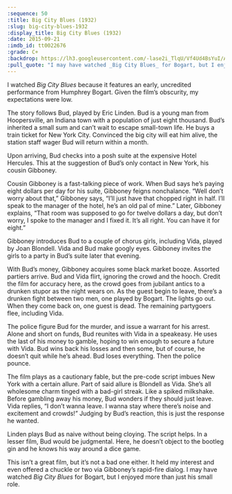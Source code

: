 ```yaml
---
:sequence: 50
:title: Big City Blues (1932)
:slug: big-city-blues-1932
:display_title: Big City Blues (1932)
:date: 2015-09-21
:imdb_id: tt0022676
:grade: C+
:backdrop: https://lh3.googleusercontent.com/-lase2i_TlqU/Vf4Ud4BsYuI/AAAAAAAADAQ/oUIWFE2WwVU/s1000-Ic42-rj/big-city-blues-1932.jpg
:pull_quote: "I may have watched _Big City Blues_ for Bogart, but I enjoyed more than just his small role"
---
```


I watched _Big City Blues_ because it features an early, uncredited performance from Humphrey Bogart. Given the film’s obscurity, my expectations were low.

The story follows Bud, played by Eric Linden. Bud is a young man from Hoopersville, an Indiana town with a population of just eight thousand. Bud’s inherited a small sum and can’t wait to escape small-town life. He buys a train ticket for New York City. Convinced the big city will eat him alive, the station staff wager Bud will return within a month.

Upon arriving, Bud checks into a posh suite at the expensive Hotel Hercules. This at the suggestion of Bud’s only contact in New York, his cousin Gibboney.

Cousin Gibboney is a fast-talking piece of work. When Bud says he’s paying eight dollars per day for his suite, Gibboney feigns nonchalance. “Well don’t worry about that,” Gibboney says, “I’ll just have that chopped right in half. I’ll speak to the manager of the hotel, he’s an old pal of mine.” Later, Gibboney explains, “That room was supposed to go for twelve dollars a day, but don’t worry, I spoke to the manager and I fixed it. It’s all right. You can have it for eight.”

Gibboney introduces Bud to a couple of chorus girls, including Vida, played by Joan Blondell. Vida and Bud make googly eyes. Gibboney invites the girls to a party in Bud’s suite later that evening.

With Bud’s money, Gibboney acquires some black market booze. Assorted partiers arrive. Bud and Vida flirt, ignoring the crowd and the hooch. Credit the film for accuracy here, as the crowd goes from jubilant antics to a drunken stupor as the night wears on. As the guest begin to leave, there’s a drunken fight between two men, one played by Bogart. The lights go out. When they come back on, one guest is dead. The remaining partygoers flee, including Vida.

The police figure Bud for the murder, and issue a warrant for his arrest. Alone and short on funds, Bud reunites with Vida in a speakeasy. He uses the last of his money to gamble, hoping to win enough to secure a future with Vida. Bud wins back his losses and then some, but of course, he doesn’t quit while he’s ahead. Bud loses everything. Then the police pounce.

The film plays as a cautionary fable, but the pre-code script imbues New York with a certain allure. Part of said allure is Blondell as Vida. She’s all wholesome charm tinged with a bad-girl streak. Like a spiked milkshake. Before gambling away his money, Bud wonders if they should just leave. Vida replies, “I don’t wanna leave. I wanna stay where there’s noise and excitement and crowds!” Judging by Bud’s reaction, this is just the response he wanted.

Linden plays Bud as naive without being cloying. The script helps. In a lesser film, Bud would be judgmental. Here, he doesn’t object to the bootleg gin and he knows his way around a dice game.

This isn’t a great film, but it’s not a bad one either. It held my interest and even offered a chuckle or two via Gibboney’s rapid-fire dialog. I may have watched _Big City Blues_ for Bogart, but I enjoyed more than just his small role. 